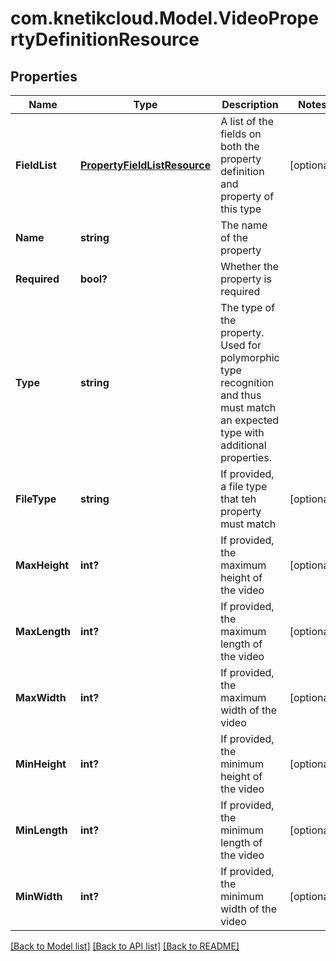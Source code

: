 # com.knetikcloud.Model.VideoPropertyDefinitionResource
## Properties

Name | Type | Description | Notes
------------ | ------------- | ------------- | -------------
**FieldList** | [**PropertyFieldListResource**](PropertyFieldListResource.md) | A list of the fields on both the property definition and property of this type | [optional] 
**Name** | **string** | The name of the property | 
**Required** | **bool?** | Whether the property is required | 
**Type** | **string** | The type of the property. Used for polymorphic type recognition and thus must match an expected type with additional properties. | 
**FileType** | **string** | If provided, a file type that teh property must match | [optional] 
**MaxHeight** | **int?** | If provided, the maximum height of the video | [optional] 
**MaxLength** | **int?** | If provided, the maximum length of the video | [optional] 
**MaxWidth** | **int?** | If provided, the maximum width of the video | [optional] 
**MinHeight** | **int?** | If provided, the minimum height of the video | [optional] 
**MinLength** | **int?** | If provided, the minimum length of the video | [optional] 
**MinWidth** | **int?** | If provided, the minimum width of the video | [optional] 

[[Back to Model list]](../README.md#documentation-for-models) [[Back to API list]](../README.md#documentation-for-api-endpoints) [[Back to README]](../README.md)

